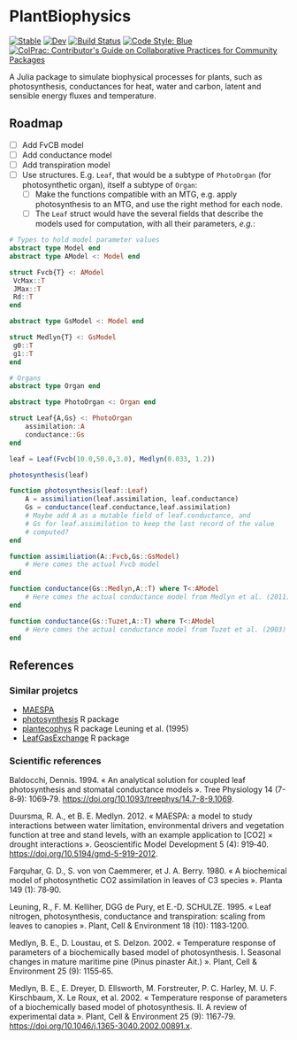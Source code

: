 # PlantBiophysics

[![Stable](https://img.shields.io/badge/docs-stable-blue.svg)](https://VEZY.github.io/PlantBiophysics.jl/stable)
[![Dev](https://img.shields.io/badge/docs-dev-blue.svg)](https://VEZY.github.io/PlantBiophysics.jl/dev)
[![Build Status](https://github.com/VEZY/PlantBiophysics.jl/workflows/CI/badge.svg)](https://github.com/VEZY/PlantBiophysics.jl/actions)
[![Code Style: Blue](https://img.shields.io/badge/code%20style-blue-4495d1.svg)](https://github.com/invenia/BlueStyle)
[![ColPrac: Contributor's Guide on Collaborative Practices for Community Packages](https://img.shields.io/badge/ColPrac-Contributor's%20Guide-blueviolet)](https://github.com/SciML/ColPrac)

A Julia package to simulate biophysical processes for plants, such as photosynthesis, conductances for heat, water and carbon, latent and sensible energy fluxes and temperature.

## Roadmap

- [ ] Add FvCB model
- [ ] Add conductance model
- [ ] Add transpiration model
- [ ] Use structures. E.g. `Leaf`, that would be a subtype of `PhotoOrgan` (for photosynthetic organ), itself a subtype of `Organ`:
  - [ ] Make the functions compatible with an MTG, e.g. apply photosynthesis to an MTG, and use the right method for each node.
  - [ ] The `Leaf` struct would have the several fields that describe the models used for computation, with all their parameters, *e.g.*:

```julia
# Types to hold model parameter values
abstract type Model end
abstract type AModel <: Model end

struct Fvcb{T} <: AModel
 VcMax::T
 JMax::T
 Rd::T
end

abstract type GsModel <: Model end

struct Medlyn{T} <: GsModel
 g0::T
 g1::T
end

# Organs
abstract type Organ end

abstract type PhotoOrgan <: Organ end

struct Leaf{A,Gs} <: PhotoOrgan
    assimilation::A
    conductance::Gs
end

leaf = Leaf(Fvcb(10.0,50.0,3.0), Medlyn(0.033, 1.2))

photosynthesis(leaf)

function photosynthesis(leaf::Leaf)
    A = assimiliation(leaf.assimilation, leaf.conductance)
    Gs = conductance(leaf.conductance,leaf.assimilation)
    # Maybe add A as a mutable field of leaf.conductance, and
    # Gs for leaf.assimilation to keep the last record of the value
    # computed?
end

function assimiliation(A::Fvcb,Gs::GsModel)
    # Here comes the actual Fvcb model
end

function conductance(Gs::Medlyn,A::T) where T<:AModel
    # Here comes the actual conductance model from Medlyn et al. (2011)
end

function conductance(Gs::Tuzet,A::T) where T<:AModel
    # Here comes the actual conductance model from Tuzet et al. (2003)
end
```

## References

### Similar projetcs

- [MAESPA](http://maespa.github.io/)
- [photosynthesis](https://github.com/cran/photosynthesis) R package
- [plantecophys](https://bitbucket.org/remkoduursma/plantecophys/src/master/) R package
Leuning et al. (1995)
- [LeafGasExchange](https://github.com/TESTgroup-BNL/LeafGasExchange) R package

### Scientific references

Baldocchi, Dennis. 1994. « An analytical solution for coupled leaf photosynthesis and
stomatal conductance models ». Tree Physiology 14 (7-8‑9): 1069‑79.
https://doi.org/10.1093/treephys/14.7-8-9.1069.

Duursma, R. A., et B. E. Medlyn. 2012. « MAESPA: a model to study interactions between water
limitation, environmental drivers and vegetation function at tree and stand levels, with an
example application to [CO2] × drought interactions ». Geoscientific Model Development 5
(4): 919‑40. https://doi.org/10.5194/gmd-5-919-2012.

Farquhar, G. D., S. von von Caemmerer, et J. A. Berry. 1980. « A biochemical model of
photosynthetic CO2 assimilation in leaves of C3 species ». Planta 149 (1): 78‑90.

Leuning, R., F. M. Kelliher, DGG de Pury, et E.-D. SCHULZE. 1995. « Leaf nitrogen,
photosynthesis, conductance and transpiration: scaling from leaves to canopies ». Plant,
Cell & Environment 18 (10): 1183‑1200.

Medlyn, B. E., D. Loustau, et S. Delzon. 2002. « Temperature response of parameters of a biochemically based model of photosynthesis. I. Seasonal changes in mature maritime pine (Pinus pinaster Ait.) ». Plant, Cell & Environment 25 (9): 1155‑65.

Medlyn, B. E., E. Dreyer, D. Ellsworth, M. Forstreuter, P. C. Harley, M. U. F. Kirschbaum, X. Le Roux, et al. 2002. « Temperature response of parameters of a biochemically based model of photosynthesis. II. A review of experimental data ». Plant, Cell & Environment 25 (9): 1167‑79. https://doi.org/10.1046/j.1365-3040.2002.00891.x.
